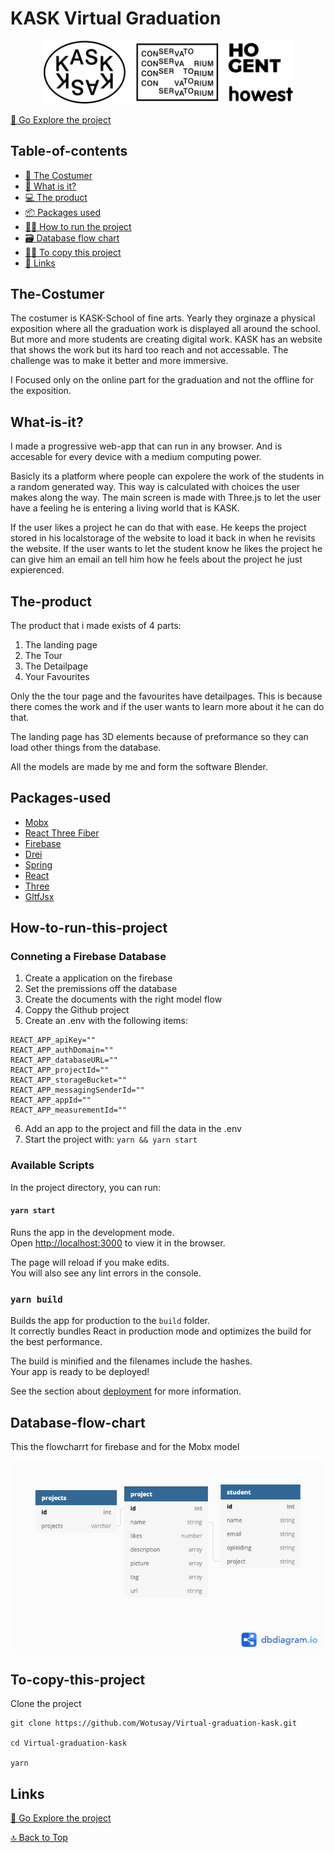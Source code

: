 # KASK Virtual Graduation

<p align="center">
  <img src="./public/assets/images/LogoNav.png" alt="logo" width="400"/>
</p>

[🔗 Go Explore the project ](https://relaxed-babbage-d98010.netlify.app/)

## Table-of-contents 
- [👨 The Costumer](#The-Costumer)
- [🔎 What is it?](#What-is-it?)
- [💻 The product](#The-product)
- [📦 Packages used](#Packages-used)
- [👨‍💻 How to run the project](#How-to-run-this-project)
- [🗃️ Database flow chart](#Database-flow-chart)
- [👨‍💻 To copy this project ](#To-copy-this-project)
- [🔗 Links](#Links)


## The-Costumer
The costumer is KASK-School of fine arts. Yearly they orginaze a physical exposition where all the graduation work is displayed all around the school. But more and more students are creating digital work. KASK has an website that shows the work but its hard too reach and not accessable. The challenge was to make it better and more immersive. 

I Focused only on the online part for the graduation and not the offline for the exposition.

## What-is-it?
I made a progressive web-app that can run in any browser. And is accesable for every device with a medium computing power. 

Basicly its a platform where people can expolere the work of the students in a random generated way. This way is calculated with choices the user makes along the way. The main screen is made with Three.js to let the user have a feeling he is entering a living world that is KASK. 

If the user likes a project he can do that with ease. He keeps the project stored in his localstorage of the website to load it back in when he revisits the website. If the user wants to let the student know he likes the project he can give him an email an tell him how he feels about the project he just expierenced.

## The-product
The product that i made exists of 4 parts: 
1. The landing page
2. The Tour
3. The Detailpage
4. Your Favourites 

Only the the tour page and the favourites have detailpages. This is because there comes the work and if the user wants to learn more about it he can do that.

The landing page has 3D elements because of preformance so they can load other things from the database.

All the models are made by me and form the software Blender.

## Packages-used
- [Mobx](https://mobx.js.org/README.html)
- [React Three Fiber](https://github.com/pmndrs/react-three-fiber)
- [Firebase](https://react-firebase-js.com/)
- [Drei](https://github.com/pmndrs/drei)
- [Spring](https://www.react-spring.io/)
- [React](https://reactjs.org/)
- [Three](https://threejs.org/)
- [GltfJsx](https://github.com/pmndrs/gltfjsx)

## How-to-run-this-project

### Conneting a Firebase Database

1. Create a application on the firebase
2. Set the premissions off the database
3. Create the documents with the right model flow
4. Coppy the Github project
5. Create an .env with the following items:
 ```
REACT_APP_apiKey=""
REACT_APP_authDomain=""
REACT_APP_databaseURL=""
REACT_APP_projectId="" 
REACT_APP_storageBucket=""
REACT_APP_messagingSenderId=""
REACT_APP_appId=""
REACT_APP_measurementId=""
```
6. Add an app to the project and fill the data in the .env
7. Start the project with: `yarn && yarn start`


### Available Scripts
In the project directory, you can run:

#### `yarn start`

Runs the app in the development mode.\
Open [http://localhost:3000](http://localhost:3000) to view it in the browser.

The page will reload if you make edits.\
You will also see any lint errors in the console.

### `yarn build`

Builds the app for production to the `build` folder.\
It correctly bundles React in production mode and optimizes the build for the best performance.

The build is minified and the filenames include the hashes.\
Your app is ready to be deployed!

See the section about [deployment](https://facebook.github.io/create-react-app/docs/deployment) for more information.

## Database-flow-chart
This the flowcharrt for firebase and for the Mobx model
<p align="center">
  <img src="./public/assets/images/database.png" alt="database" width="500"/>
</p>

## To-copy-this-project

Clone the project

```
git clone https://github.com/Wotusay/Virtual-graduation-kask.git

cd Virtual-graduation-kask

yarn 
```

## Links

[🔗 Go Explore the project ](https://relaxed-babbage-d98010.netlify.app/)

[🔝 Back to Top](#Table-of-contents)